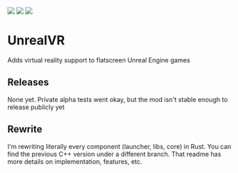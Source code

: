 [![](https://img.shields.io/static/v1?label=Homepage&message=unrealvr.dev&logo=&color=2b2b2b)](https://unrealvr.dev/)
[![](https://img.shields.io/static/v1?label=Discord&message=Flatscreen%20To%20VR&color=5865F2&logo=Discord&logoColor=white)](https://discord.gg/6SEy6WmP5t)
[![](https://img.shields.io/static/v1?label=Patreon&message=gpizarro&color=FF424D&logo=Patreon&logoColor=white)](https://www.patreon.com/gpizarro)

# UnrealVR

Adds virtual reality support to flatscreen Unreal Engine games

## Releases

None yet. Private alpha tests went okay, but the mod isn't stable enough to release publicly yet

## Rewrite

I'm rewriting literally every component (launcher, libs, core) in Rust. You can find the previous C++ version under a
different branch. That readme has more details on implementation, features, etc.
